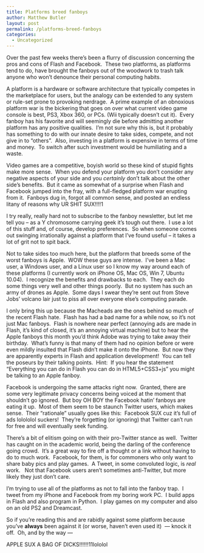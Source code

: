 ```yaml
---
title: Platforms breed fanboys
author: Matthew Butler
layout: post
permalink: /platforms-breed-fanboys
categories:
  - Uncategorized
---
```

Over the past few weeks there&#8217;s been a flurry of discussion concerning the pros and cons of Flash and Facebook.  These two platforms, as platforms tend to do, have brought the fanboys out of the woodwork to trash talk anyone who won&#8217;t denounce their personal computing habits.

A platform is a hardware or software architecture that typically competes in the marketplace for users, but the analogy can be extended to any system or rule-set prone to provoking nerdrage.  A prime example of an obnoxious platform war is the bickering that goes on over what current video game console is best, PS3, Xbox 360, or PCs. (Wii typically doesn&#8217;t cut it).  Every fanboy has his favorite and will seemingly die before admitting another platform has any positive qualities.  I&#8217;m not sure why this is, but it probably has something to do with our innate desire to take sides, compete, and not give in to &#8220;others&#8221;.  Also, investing in a platform is expensive in terms of time and money.  To switch after such investment would be humiliating and a waste.

Video games are a competitive, boyish world so these kind of stupid fights make more sense.  When you defend your platform you don&#8217;t consider any negative aspects of your side and you *certainly* don&#8217;t talk about the other side&#8217;s benefits.  But it came as somewhat of a surprise when Flash and Facebook jumped into the fray, with a full-fledged platform war erupting from it.  Fanboys dug in, forgot all common sense, and posted an endless litany of reasons why UR SHIT SUX!!!!1

I try really, really hard not to subscribe to the fanboy newsletter, but let me tell you &#8211; as a Y chromosome carrying geek it&#8217;s tough out there.  I use a lot of this stuff and, of course, develop preferences.  So when someone comes out swinging irrationally against a platform that I&#8217;ve found useful &#8211; it takes a lot of grit not to spit back.

Not to take sides too much here, but the platform that breeds some of the worst fanboys is Apple.  WOW these guys are intense.  I&#8217;ve been a Mac user, a Windows user, and a Linux user so I know my way around each of these platforms (I currently work on iPhone OS, Mac OS, Win 7, Ubuntu 10.04).  I recognize the benefits and drawbacks to each.  They each do some things very well and other things poorly.  But no system has such an army of drones as Apple.  Some days I swear they&#8217;re sent out from Steve Jobs&#8217; volcano lair just to piss all over everyone else&#8217;s computing parade.

I only bring this up because the Macheads are the ones behind so much of the recent Flash hate.  Flash has had a bad name for a while now, so it&#8217;s not just Mac fanboys.  Flash is nowhere near perfect (annoying ads are made in Flash, it&#8217;s kind of closed, it&#8217;s an annoying virtual machine) but to hear the Apple fanboys this month you&#8217;d think Adobe was trying to take away their birthday.  What&#8217;s funny is that many of them had no opinion before or were even mildly insulted that Flash didn&#8217;t make it onto the iPhone.  But now they are apparently experts in Flash and application development!  You can tell the poseurs by their talking points.  Hint:  If you hear the statement &#8220;Everything you can do in Flash you can do in HTML5+CSS3+js&#8221; you might be talking to an Apple fanboy.

Facebook is undergoing the same attacks right now.  Granted, there are some very legitimate privacy concerns being voiced at the moment that shouldn&#8217;t go ignored.  But boy OH BOY the Facebook hatin&#8217; fanboys are eating it up.  Most of them seem to be staunch Twitter users, which makes sense.  Their &#8220;rationale&#8221; usually goes like this:  Facebook SUX cuz it&#8217;s full of ads lolololol suckers!  They&#8217;re forgetting (or ignoring) that Twitter can&#8217;t run for free and will eventually seek funding.

There&#8217;s a bit of elitism going on with their pro-Twitter stance as well.  Twitter has caught on in the academic world, being the darling of the conference going crowd.  It&#8217;s a great way to fire off a thought or a link without having to do to much work.  Facebook, for them, is for commoners who only want to share baby pics and play games.  A Tweet, in some convoluted logic, is *real* work.   Not that Facebook users aren&#8217;t sometimes anti-Twitter, but more likely they just don&#8217;t care.

I&#8217;m trying to use all of the platforms as not to fall into the fanboy trap.  I tweet from my iPhone and Facebook from my boring work PC.  I build apps in Flash and also program in Python.  I play games on my computer and also on an old PS2 and Dreamcast.

So if you&#8217;re reading this and are rabidly against some platform because you&#8217;ve **always** been against it (or worse, haven&#8217;t even used it)  &#8212; knock it off.  Oh, and by the way &#8212;

APPLE SUX A BAG OF DICKS!!!!!!11lololol